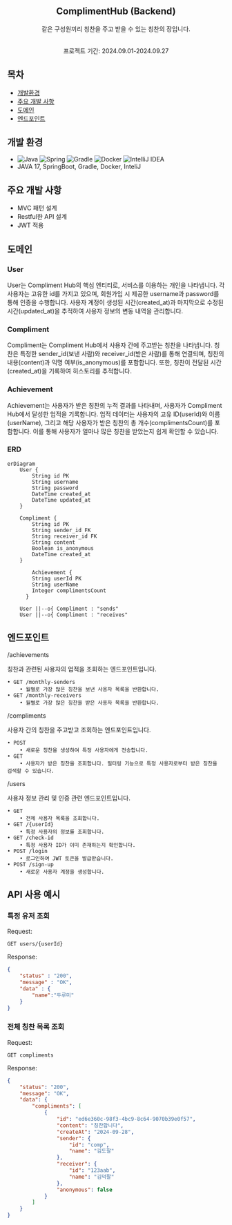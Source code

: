<div align="center">
<h2>ComplimentHub (Backend)</h2>
같은 구성원끼리 칭찬을 주고 받을 수 있는 칭찬의 장입니다. </br></br>

프로젝트 기간: 2024.09.01-2024.09.27
</div>

## 목차
- [개발환경](#개발환경)
- [주요 개발 사항](#주요-개발-사항)
- [도메인](#도메인)
- [엔드포인트](#엔드포인트)

## 개발 환경
- ![Java](https://img.shields.io/badge/java-%23ED8B00.svg?style=for-the-badge&logo=openjdk&logoColor=white)
![Spring](https://img.shields.io/badge/spring-%236DB33F.svg?style=for-the-badge&logo=spring&logoColor=white)
![Gradle](https://img.shields.io/badge/Gradle-02303A.svg?style=for-the-badge&logo=Gradle&logoColor=white)
![Docker](https://img.shields.io/badge/docker-%230db7ed.svg?style=for-the-badge&logo=docker&logoColor=white)
![IntelliJ IDEA](https://img.shields.io/badge/IntelliJIDEA-000000.svg?style=for-the-badge&logo=intellij-idea&logoColor=white)
- JAVA 17, SpringBoot, Gradle, Docker, InteliJ 


## 주요 개발 사항
- MVC 패턴 설계
- Restful한 API 설계
- JWT 적용

## 도메인

### User
User는 Compliment Hub의 핵심 엔티티로, 서비스를 이용하는 개인을 나타냅니다. 각 사용자는 고유한 id를 가지고 있으며, 회원가입 시 제공한 username과 password를 통해 인증을 수행합니다. 사용자 계정이 생성된 시간(created_at)과 마지막으로 수정된 시간(updated_at)을 추적하여 사용자 정보의 변동 내역을 관리합니다.

### Compliment
Compliment는 Compliment Hub에서 사용자 간에 주고받는 칭찬을 나타냅니다. 칭찬은 특정한 sender_id(보낸 사람)와 receiver_id(받은 사람)를 통해 연결되며, 칭찬의 내용(content)과 익명 여부(is_anonymous)를 포함합니다. 또한, 칭찬이 전달된 시간(created_at)을 기록하여 히스토리를 추적합니다.

### Achievement
Achievement는 사용자가 받은 칭찬의 누적 결과를 나타내며, 사용자가 Compliment Hub에서 달성한 업적을 기록합니다. 업적 데이터는 사용자의 고유 ID(userId)와 이름(userName), 그리고 해당 사용자가 받은 칭찬의 총 개수(complimentsCount)를 포함합니다. 이를 통해 사용자가 얼마나 많은 칭찬을 받았는지 쉽게 확인할 수 있습니다.

### ERD
```mermaid
erDiagram
    User {
        String id PK
        String username
        String password
        DateTime created_at
        DateTime updated_at
    }

    Compliment {
        String id PK
        String sender_id FK
        String receiver_id FK
        String content
        Boolean is_anonymous
        DateTime created_at
    }

		Achievement {
	    String userId PK
	    String userName
	    Integer complimentsCount
	  }

    User ||--o{ Compliment : "sends"
    User ||--o{ Compliment : "receives"
```

## 엔드포인트
/achievements

칭찬과 관련된 사용자의 업적을 조회하는 엔드포인트입니다.

	• GET /monthly-senders
	    • 월별로 가장 많은 칭찬을 보낸 사용자 목록을 반환합니다.
	• GET /monthly-receivers
	    • 월별로 가장 많은 칭찬을 받은 사용자 목록을 반환합니다.

/compliments

사용자 간의 칭찬을 주고받고 조회하는 엔드포인트입니다.

	• POST
	    • 새로운 칭찬을 생성하여 특정 사용자에게 전송합니다.
	• GET
	    • 사용자가 받은 칭찬을 조회합니다. 필터링 기능으로 특정 사용자로부터 받은 칭찬을 검색할 수 있습니다.

/users

사용자 정보 관리 및 인증 관련 엔드포인트입니다.

	• GET
	    • 전체 사용자 목록을 조회합니다.
	• GET /{userId}
	    • 특정 사용자의 정보를 조회합니다.
	• GET /check-id
	    • 특정 사용자 ID가 이미 존재하는지 확인합니다.
	• POST /login
	    • 로그인하여 JWT 토큰을 발급받습니다.
	• POST /sign-up
	    • 새로운 사용자 계정을 생성합니다.

## API 사용 예시
### 특정 유저 조회
Request:
```
GET users/{userId}
```
Response:
```json
{
    "status" : "200",
    "message" : "OK",
    "data" : {
        "name":"두루미"
    }
}
```

### 전체 칭찬 목록 조회
Request:
```
GET compliments
```
Response:
```json
{
    "status": "200",
    "message": "OK",
    "data": {
        "compliments": [
            {
                "id": "ed6e360c-98f3-4bc9-8c64-9070b39e0f57",
                "content": "칭찬합니다",
                "createAt": "2024-09-28",
                "sender": {
                    "id": "comp",
                    "name": "김도팔"
                },
                "receiver": {
                    "id": "123aab",
                    "name": "김덕팔"
                },
                "anonymous": false
            }
        ]
    }
}
```